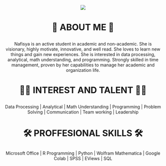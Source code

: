 <p align="center"> 
  <img src=" https://capsule-render.vercel.app/api?text=Hai Semuanya!🕹️&animation=fadeIn&type=waving&color=gradient&height=100"/> 
</p>

# <p align="center"> <b> 👋 ABOUT ME 👋


<p align="center"> </b> Nafisya is an active student in academic and non-academic. She is visionary, highly motivate, innovative, and well read. She loves to learn new things and gain new experiences.  She is interested in data processing, analytical, math understanding, and programming. Strongly skilled in time management, proven by her capabilities to manage her academic and organization life.


# <p align="center"> <b> 👨‍💻 INTEREST AND TALENT 👨‍💻

<p align="center"> </b> Data Processing | Analytical | Math Understanding | Programming | Problem Solving | Communication | Team working | Leadership


# <p align="center"> <b> 🛠 PROFFESIONAL SKILLS 🛠

<p align="center"> </b> Microsoft Office | R Programming | Python | Wolfram Mathematica | Google Colab | SPSS | EViews | SQL


<!--
**nafisyaaa/nafisyaaa** is a ✨ _special_ ✨ repository because its `README.md` (this file) appears on your GitHub profile.

Here are some ideas to get you started:

- 🔭 I’m currently working on ...
- 🌱 I’m currently learning ...
- 👯 I’m looking to collaborate on ...
- 🤔 I’m looking for help with ...
- 💬 Ask me about ...
- 📫 How to reach me: ...
- 😄 Pronouns: ...
- ⚡ Fun fact: ...
-->
